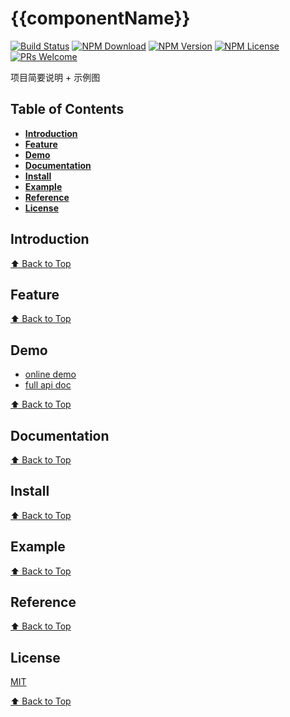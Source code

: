 # {{componentName}}

[![Build Status](https://travis-ci.com/FEMessage/{{componentName}}.svg?branch=master)](https://travis-ci.com/FEMessage/{{componentName}})
[![NPM Download](https://img.shields.io/npm/dm/@femessage/{{componentName}}.svg)](https://www.npmjs.com/package/@femessage/{{componentName}})
[![NPM Version](https://img.shields.io/npm/v/@femessage/{{componentName}}.svg)](https://www.npmjs.com/package/@femessage/{{componentName}})
[![NPM License](https://img.shields.io/npm/l/@femessage/{{componentName}}.svg)](https://github.com/FEMessage/{{componentName}}/blob/master/LICENSE)
[![PRs Welcome](https://img.shields.io/badge/PRs-welcome-brightgreen.svg)](https://github.com/FEMessage/{{componentName}}/pulls)

项目简要说明 + 示例图

## Table of Contents

- **[Introduction](#introduction)**
- **[Feature](#feature)**
- **[Demo](#demo)**
- **[Documentation](#documentation)**
- **[Install](#install)**
- **[Example](#example)**
- **[Reference](#reference)**
- **[License](#license)**

## Introduction

[⬆ Back to Top](#table-of-contents)

## Feature

[⬆ Back to Top](#table-of-contents)

## Demo

* [online demo](https://femessage.github.io/{{componentName}}/storybook/)
* [full api doc](https://femessage.github.io/{{componentName}}/)

[⬆ Back to Top](#table-of-contents)

## Documentation

[⬆ Back to Top](#table-of-contents)

## Install

[⬆ Back to Top](#table-of-contents)

## Example

[⬆ Back to Top](#table-of-contents)

## Reference

[⬆ Back to Top](#table-of-contents)

## License

[MIT](./LICENSE)

[⬆ Back to Top](#table-of-contents)
